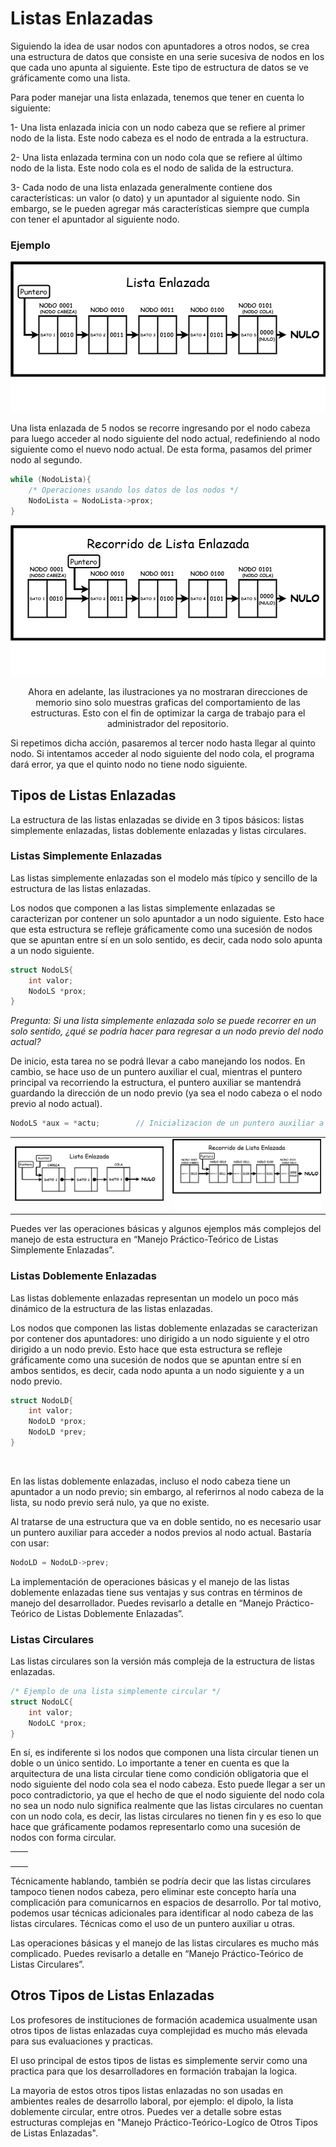 # Listas Enlazadas

Siguiendo la idea de usar nodos con apuntadores a otros nodos, se crea una estructura de datos que consiste en una serie sucesiva de nodos en los que cada uno apunta al siguiente. Este tipo de estructura de datos se ve gráficamente como una lista.

Para poder manejar una lista enlazada, tenemos que tener en cuenta lo siguiente:

1- Una lista enlazada inicia con un nodo cabeza que se refiere al primer nodo de la lista. Este nodo cabeza es el nodo de entrada a la estructura.

2- Una lista enlazada termina con un nodo cola que se refiere al último nodo de la lista. Este nodo cola es el nodo de salida de la estructura.

3- Cada nodo de una lista enlazada generalmente contiene dos características: un valor (o dato) y un apuntador al siguiente nodo. Sin embargo, se le pueden agregar más características siempre que cumpla con tener el apuntador al siguiente nodo.

### Ejemplo

<div align="center">
    <img src="https://github.com/Badjavii/Documentacion-Algoritmos-y-ED/blob/main/Imagenes%20(Hacer%20caso%20omiso)/quinto%20diagrama.png">
</div>

Una lista enlazada de 5 nodos se recorre ingresando por el nodo cabeza para luego acceder al nodo siguiente del nodo actual, redefiniendo al nodo siguiente como el nuevo nodo actual. De esta forma, pasamos del primer nodo al segundo.

```cpp
while (NodoLista){
    /* Operaciones usando los datos de los nodos */
    NodoLista = NodoLista->prox;
}
```

<div align="center">
    <img src="https://github.com/Badjavii/Documentacion-Algoritmos-y-ED/blob/main/Imagenes%20(Hacer%20caso%20omiso)/sexto%20diagrama.png">
    <p>
    Ahora en adelante, las ilustraciones ya no mostraran direcciones de memorio sino solo muestras graficas del comportamiento de las estructuras. Esto con el fin de optimizar la carga de trabajo para el administrador del repositorio.
    </p>
</div>

Si repetimos dicha acción, pasaremos al tercer nodo hasta llegar al quinto nodo. Si intentamos acceder al nodo siguiente del nodo cola, el programa dará error, ya que el quinto nodo no tiene nodo siguiente.

## Tipos de Listas Enlazadas

La estructura de las listas enlazadas se divide en 3 tipos básicos: listas simplemente enlazadas, listas doblemente enlazadas y listas circulares.

### Listas Simplemente Enlazadas

Las listas simplemente enlazadas son el modelo más típico y sencillo de la estructura de las listas enlazadas.

Los nodos que componen a las listas simplemente enlazadas se caracterizan por contener un solo apuntador a un nodo siguiente. Esto hace que esta estructura se refleje gráficamente como una sucesión de nodos que se apuntan entre sí en un solo sentido, es decir, cada nodo solo apunta a un nodo siguiente.

```cpp
struct NodoLS{
    int valor;
    NodoLS *prox;
}
```

*Pregunta: Si una lista simplemente enlazada solo se puede recorrer en un solo sentido, ¿qué se podría hacer para regresar a un nodo previo del nodo actual?*

De inicio, esta tarea no se podrá llevar a cabo manejando los nodos. En cambio, se hace uso de un puntero auxiliar el cual, mientras el puntero principal va recorriendo la estructura, el puntero auxiliar se mantendrá guardando la dirección de un nodo previo (ya sea el nodo cabeza o el nodo previo al nodo actual).

```cpp
NodoLS *aux = *actu;        // Inicializacion de un puntero auxiliar a un nodo
```

<table align="center">
    <td>
        <img src="https://github.com/Badjavii/Documentacion-Algoritmos-y-ED/blob/main/Imagenes%20(Hacer%20caso%20omiso)/septimo%20diagrama.png">
    </td>
    <td>
        <img src="https://github.com/Badjavii/Documentacion-Algoritmos-y-ED/blob/main/Imagenes%20(Hacer%20caso%20omiso)/sexto%20diagrama.png">
    </td>
</table>

Puedes ver las operaciones básicas y algunos ejemplos más complejos del manejo de esta estructura en “Manejo Práctico-Teórico de Listas Simplemente Enlazadas”.

### Listas Doblemente Enlazadas

Las listas doblemente enlazadas representan un modelo un poco más dinámico de la estructura de las listas enlazadas.

Los nodos que componen las listas doblemente enlazadas se caracterizan por contener dos apuntadores: uno dirigido a un nodo siguiente y el otro dirigido a un nodo previo. Esto hace que esta estructura se refleje gráficamente como una sucesión de nodos que se apuntan entre sí en ambos sentidos, es decir, cada nodo apunta a un nodo siguiente y a un nodo previo.

```cpp
struct NodoLD{
    int valor;
    NodoLD *prox;
    NodoLD *prev;
}
```

<div align="center">
    <img src="">
</div>

En las listas doblemente enlazadas, incluso el nodo cabeza tiene un apuntador a un nodo previo; sin embargo, al referirnos al nodo cabeza de la lista, su nodo previo será nulo, ya que no existe.

Al tratarse de una estructura que va en doble sentido, no es necesario usar un puntero auxiliar para acceder a nodos previos al nodo actual. Bastaría con usar:

```cpp
NodoLD = NodoLD->prev;
```

La implementación de operaciones básicas y el manejo de las listas doblemente enlazadas tiene sus ventajas y sus contras en términos de manejo del desarrollador. Puedes revisarlo a detalle en “Manejo Práctico-Teórico de Listas Doblemente Enlazadas”.

### Listas Circulares

Las listas circulares son la versión más compleja de la estructura de listas enlazadas.

```cpp
/* Ejemplo de una lista simplemente circular */
struct NodoLC{
    int valor;
    NodoLC *prox;
}
```

En sí, es indiferente si los nodos que componen una lista circular tienen un doble o un único sentido. Lo importante a tener en cuenta es que la arquitectura de una lista circular tiene como condición obligatoria que el nodo siguiente del nodo cola sea el nodo cabeza. Esto puede llegar a ser un poco contradictorio, ya que el hecho de que el nodo siguiente del nodo cola no sea un nodo nulo significa realmente que las listas circulares no cuentan con un nodo cola, es decir, las listas circulares no tienen fin y es eso lo que hace que gráficamente podamos representarlo como una sucesión de nodos con forma circular.

<table align="center">
    <td>
        <img src="">
    </td>
    <td>
        <img src="">
    </td>
</table>

Técnicamente hablando, también se podría decir que las listas circulares tampoco tienen nodos cabeza, pero eliminar este concepto haría una complicación para comunicarnos en espacios de desarrollo. Por tal motivo, podemos usar técnicas adicionales para identificar al nodo cabeza de las listas circulares. Técnicas como el uso de un puntero auxiliar u otras.

Las operaciones básicas y el manejo de las listas circulares es mucho más complicado. Puedes revisarlo a detalle en “Manejo Práctico-Teórico de Listas Circulares”.

## Otros Tipos de Listas Enlazadas

Los profesores de instituciones de formación academica usualmente usan otros tipos de listas enlazadas cuya complejidad es mucho más elevada para sus evaluaciones y practicas. 

El uso principal de estos tipos de listas es simplemente servir como una practica para que los desarrolladores en formación trabajan la logica.

La mayoria de estos otros tipos listas enlazadas no son usadas en ambientes reales de desarrollo laboral, por ejemplo: el dipolo, la lista doblemente circular, entre otros. Puedes ver a detalle sobre estas estructuras complejas en "Manejo Práctico-Teórico-Logíco de Otros Tipos de Listas Enlazadas".